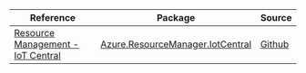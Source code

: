 | Reference | Package | Source |
|---|---|---|
|[Resource Management - IoT Central](resourcemanager.iotcentral-readme.md)|[Azure.ResourceManager.IotCentral](https://www.nuget.org/packages/Azure.ResourceManager.IotCentral)|[Github](https://github.com/Azure/azure-sdk-for-net/blob/main/sdk/iotcentral/Azure.ResourceManager.IotCentral)|
